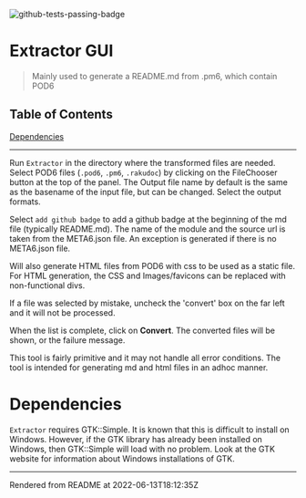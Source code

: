 ![github-tests-passing-badge](https://github.com/finanalyst/raku-pod-extraction/actions/workflows/test.yaml/badge.svg)
# Extractor GUI
>Mainly used to generate a README.md from <Modulename>.pm6, which contain POD6


## Table of Contents
[Dependencies](#dependencies)  

----
Run `Extractor` in the directory where the transformed files are needed. Select POD6 files (`.pod6`, `.pm6`, `.rakudoc`) by clicking on the FileChooser button at the top of the panel. The Output file name by default is the same as the basename of the input file, but can be changed. Select the output formats.

Select `add github badge` to add a github badge at the beginning of the md file (typically README.md). The name of the module and the source url is taken from the META6.json file. An exception is generated if there is no META6.json file.

Will also generate HTML files from POD6 with css to be used as a static file. For HTML generation, the CSS and Images/favicons can be replaced with non-functional divs.

If a file was selected by mistake, uncheck the 'convert' box on the far left and it will not be processed.

When the list is complete, click on **Convert**. The converted files will be shown, or the failure message.

This tool is fairly primitive and it may not handle all error conditions. The tool is intended for generating md and html files in an adhoc manner.

# Dependencies
`Extractor` requires GTK::Simple. It is known that this is difficult to install on Windows. However, if the GTK library has already been installed on Windows, then GTK::Simple will load with no problem. Look at the GTK website for information about Windows installations of GTK.







----
Rendered from README at 2022-06-13T18:12:35Z